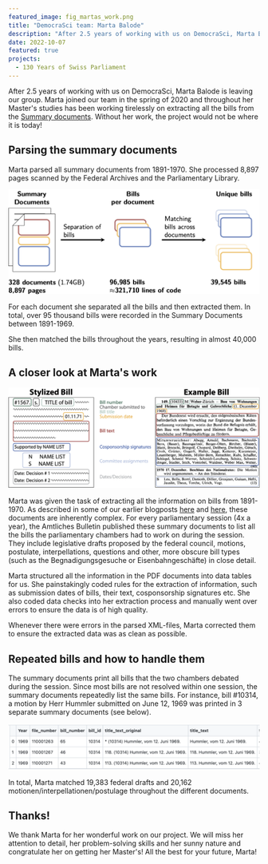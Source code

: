 ```yaml
---
featured_image: fig_martas_work.png
title: "DemocraSci team: Marta Balode"
description: "After 2.5 years of working with us on DemocraSci, Marta Balode is leaving our group. Find out what she worked on during the 2.5 years and how many lines of code she wrote!"
date: 2022-10-07
featured: true
projects: 
  - 130 Years of Swiss Parliament
---
```


After 2.5 years of working with us on DemocraSci, Marta Balode is leaving our group. 
Marta joined our team in the spring of 2020 and throughout her Master's studies has been working tirelessly on extracting all the bills from the [Summary documents](https://www.sg.ethz.ch/news/swissparliament_4-summarydocs_part1/).
Without her work, the project would not be where it is today! 


## Parsing the summary documents

Marta parsed all summary documents from 1891-1970. She processed 8,897 pages scanned by the Federal Archives and the Parliamentary Library. 

![Workflow and stats for parsing summary documents](fig_martas_work.png)

For each document she separated all the bills and then extracted them. In total, over 95 thousand bills were recorded in the Summary Documents between 1891-1969. 

She then matched the bills throughout the years, resulting in almost 40,000 bills.

## A closer look at Marta's work

![The summary documents and the information they contain](tikz_SB.png)

Marta was given the task of extracting all the information on bills from 1891-1970. As described in some of our earlier blogposts [here](https://www.sg.ethz.ch/news/swissparliament_4-summarydocs_part1/) and [here](https://www.sg.ethz.ch/news/swissparliament_5-summarydocs_part2/), these documents are inherently complex. For every parliamentary session (4x a year), the Amtliches Bulletin published these summary documents to list all the bills the parliamentary chambers had to work on during the session. They include legislative drafts proposed by the federal council, motions, postulate, interpellations, questions and other, more obscure bill types (such as the Begnadigungsgesuche or Eisenbahngeschäfte) in close detail.

Marta structured all the information in the PDF documents into data tables for us. She painstakingly coded rules for the extraction of information, such as submission dates of bills, their text, cosponsorship signatures etc. She also coded data checks into her extraction process and manually went over errors to ensure the data is of high quality. 

Whenever there were errors in the parsed XML-files, Marta corrected them to ensure the extracted data was as clean as possible.

## Repeated bills and how to handle them

The summary documents print all bills that the two chambers debated during the session. Since most bills are not resolved within one session, the summary documents repeatedly list the same bills. 
For instance, bill #10314, a motion by Herr Hummler submitted on June 12, 1969 was printed in 3 separate summary documents (see below).

![Example of repeated listings of the same bill in the Summary Documents](example_hummler.png)

In total, Marta matched 19,383 federal drafts and 20,162 motionen/interpellationen/postulage throughout the different documents. 


## Thanks!

We thank Marta for her wonderful work on our project. We will miss her attention to detail, her problem-solving skills and her sunny nature and congratulate her on getting her Master's! All the best for your future, Marta!
